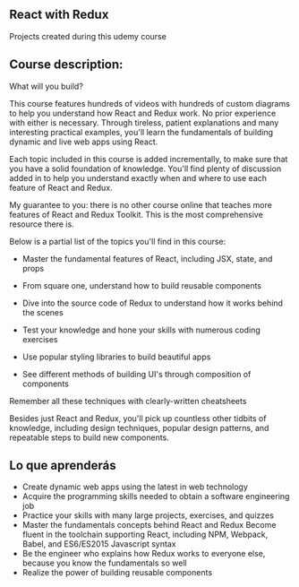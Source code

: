 ## React with Redux

Projects created during this udemy course

## Course description:
What will you build?

This course features hundreds of videos with hundreds of custom diagrams to help you understand how React and Redux work.  No prior experience with either is necessary. Through tireless, patient explanations and many interesting practical examples, you'll learn the fundamentals of building dynamic and live web apps using React.

Each topic included in this course is added incrementally, to make sure that you have a solid foundation of knowledge.  You'll find plenty of discussion added in to help you understand exactly when and where to use each feature of React and Redux.

My guarantee to you: there is no other course online that teaches more features of React and Redux Toolkit.  This is the most comprehensive resource there is.



Below is a partial list of the topics you'll find in this course:

- Master the fundamental features of React, including JSX, state, and props

- From square one, understand how to build reusable components

- Dive into the source code of Redux to understand how it works behind the scenes

- Test your knowledge and hone your skills with numerous coding exercises

- Use popular styling libraries to build beautiful apps

- See different methods of building UI's through composition of components

Remember all these techniques with clearly-written cheatsheets


Besides just React and Redux, you'll pick up countless other tidbits of knowledge, including design techniques, popular design patterns, and repeatable steps to build new components.

## Lo que aprenderás
- Create dynamic web apps using the latest in web technology
- Acquire the programming skills needed to obtain a software engineering job
- Practice your skills with many large projects, exercises, and quizzes
- Master the fundamentals concepts behind React and Redux
Become fluent in the toolchain supporting React, including NPM, Webpack, Babel, and ES6/ES2015 Javascript syntax
- Be the engineer who explains how Redux works to everyone else, because you know the fundamentals so well
- Realize the power of building reusable components
